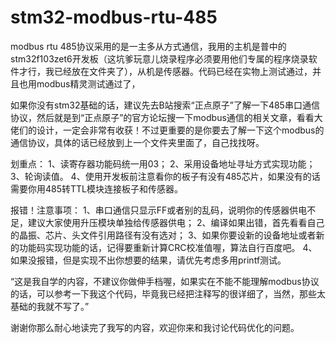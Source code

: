# stm32-modbus-rtu-485
modbus rtu 485协议采用的是一主多从方式通信，我用的主机是普中的stm32f103zet6开发板（这坑爹玩意儿烧录程序必须要用他们专属的程序烧录软件才行，我已经放在文件夹了），从机是传感器。代码已经在实物上测试通过，并且也用modbus精灵测试通过了，

如果你没有stm32基础的话，建议先去B站搜索“正点原子”了解一下485串口通信协议，然后就是到“正点原子”的官方论坛搜一下modbus通信的相关文章，看看大佬们的设计，一定会非常有收获！不过更重要的是你要去了解一下这个modbus的通信协议，具体的话已经放到上一个文件夹里面了，自己找找呀。


划重点：
1、读寄存器功能码统一用03；
2、采用设备地址寻址方式实现功能；
3、轮询读值。
4、使用开发板前注意看你的板子有没有485芯片，如果没有的话需要你用485转TTL模块连接板子和传感器。

报错！注意事项：
1、串口通信只显示FF或者别的乱码，说明你的传感器供电不足，建议大家使用升压模块单独给传感器供电；
2、编译如果出错，首先看看自己的晶振、芯片、头文件引用路径有没有选对；
3、如果你要设新的设备地址或者新的功能码实现功能的话，记得要重新计算CRC校准值喔，算法自行百度吧。
4、如果没报错，但是实现不出你想要的结果，请优先考虑多用printf测试。

“这是我自学的内容，不建议你做伸手档喔，如果实在不能不能理解modbus协议的话，可以参考一下我这个代码，毕竟我已经把注释写的很详细了，当然，那些太基础的我就不写了。”

谢谢你那么耐心地读完了我写的内容，欢迎你来和我讨论代码优化的问题。
